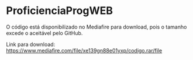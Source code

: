 # ProficienciaProgWEB

O código está disponibilizado no Mediafire para download, pois o tamanho excede o aceitável pelo GitHub.

Link para download: https://www.mediafire.com/file/xe139gn88e01yxp/codigo.rar/file
